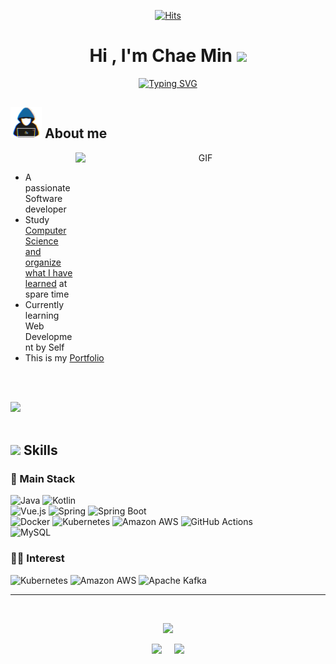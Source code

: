 <div align="center">

[![Hits](https://hits.seeyoufarm.com/api/count/incr/badge.svg?url=https%3A%2F%2Fgithub.com%2FCokeLee777&count_bg=%23EDDC07&title_bg=%23555555&icon=github.svg&icon_color=%23E7E7E7&title=hits&edge_flat=false)](https://github.com/CokeLee777)

</div>

<h1 align="center"><b>Hi , I'm Chae Min </b><img src="https://media.giphy.com/media/hvRJCLFzcasrR4ia7z/giphy.gif" width="35"></h1>

<p align="center">
  <a href="https://git.io/typing-svg"><img src="https://readme-typing-svg.demolab.com?font=Time+New+Roman&size=25&duration=3000&pause=1000&center=true&vCenter=true&width=600&height=100&lines=Software+Developer;Love+to+Learn+new+tech" alt="Typing SVG" /></a>
</p>
	
## <picture><img src = "./assets/images/about_me.gif" width = 50px></picture> **About me**

<a target="_blank" align="center">
  <img align="right" top="500" height="300" width="400" alt="GIF" src="https://media.giphy.com/media/SWoSkN6DxTszqIKEqv/giphy.gif">
</a>

<br>

- A passionate Software developer
- Study [Computer Science and organize what I have learned](https://github.com/CokeLee777/engineering-wiki) at spare time
- Currently learning Web Development by Self
- This is my [Portfolio](https://cokelee777.vercel.app)

<br><br>

<img src="https://user-images.githubusercontent.com/73097560/115834477-dbab4500-a447-11eb-908a-139a6edaec5c.gif"><br><br>

## <img src="https://media2.giphy.com/media/QssGEmpkyEOhBCb7e1/giphy.gif?cid=ecf05e47a0n3gi1bfqntqmob8g9aid1oyj2wr3ds3mg700bl&rid=giphy.gif" width ="25"><b> Skills</b>

<p align="center">

### 📌 Main Stack
  <img alt="Java" src ="https://img.shields.io/badge/Java-007396?style=for-the-badge&logo=Java&logoColor=white">&nbsp;<img alt="Kotlin" src ="https://img.shields.io/badge/Kotlin-7F52FF?style=for-the-badge&logo=Kotlin&logoColor=white"></br>
  <img alt="Vue.js" src ="https://img.shields.io/badge/Vue.js-4FC08D?style=for-the-badge&logo=Vue.js&logoColor=white">&nbsp;<img alt="Spring" src ="https://img.shields.io/badge/Spring-6DB33F?style=for-the-badge&logo=Spring&logoColor=white">&nbsp;<img alt="Spring Boot" src ="https://img.shields.io/badge/Spring Boot-6DB33F?style=for-the-badge&&logo=Spring Boot&logoColor=white"></br>
  <img alt="Docker" src ="https://img.shields.io/badge/Docker-2496ED?style=for-the-badge&logo=Docker&logoColor=white">&nbsp;<img alt="Kubernetes" src ="https://img.shields.io/badge/Kubernetes-326CE5?style=for-the-badge&&logo=Kubernetes&logoColor=white">&nbsp;<img alt="Amazon AWS" src ="https://img.shields.io/badge/Amazon AWS-232F3E?style=for-the-badge&&logo=Amazon AWS&logoColor=white">&nbsp;<img alt="GitHub Actions" src ="https://img.shields.io/badge/GitHub Actions-2088FF?style=for-the-badge&logo=GitHub Actions&logoColor=white"></br>
  <img alt="MySQL" src ="https://img.shields.io/badge/MySQL-4479A1?style=for-the-badge&logo=MySQL&logoColor=white">

### 🏄‍♂️ Interest
  <img alt="Kubernetes" src ="https://img.shields.io/badge/Kubernetes-326CE5?style=for-the-badge&&logo=Kubernetes&logoColor=white">&nbsp;<img alt="Amazon AWS" src ="https://img.shields.io/badge/Amazon AWS-232F3E?style=for-the-badge&&logo=Amazon AWS&logoColor=white">&nbsp;<img alt="Apache Kafka" src ="https://img.shields.io/badge/Apache Kafka-231F20?style=for-the-badge&&logo=Apache Kafka&logoColor=white">

</p>

-----

<br>

<div align="center">

![](http://github-profile-summary-cards.vercel.app/api/cards/profile-details?username=CokeLee777&theme=nord_bright)

![](http://github-profile-summary-cards.vercel.app/api/cards/stats?username=CokeLee777&theme=nord_bright) &nbsp; &nbsp; ![](http://github-profile-summary-cards.vercel.app/api/cards/most-commit-language?username=CokeLee777&theme=nord_bright&exclude=html,css)
  
</div>
